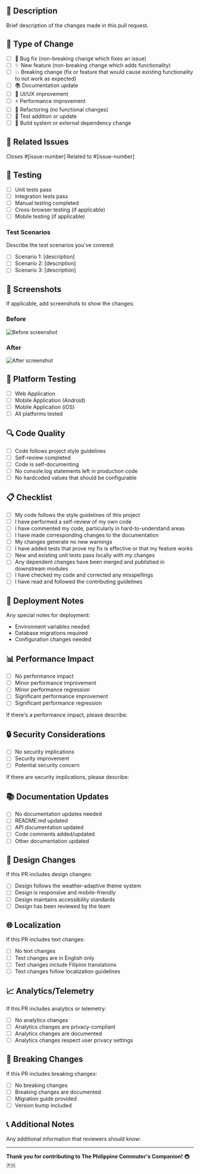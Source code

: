 ## 📝 Description

Brief description of the changes made in this pull request.

## 🎯 Type of Change

- [ ] 🐛 Bug fix (non-breaking change which fixes an issue)
- [ ] ✨ New feature (non-breaking change which adds functionality)
- [ ] 💥 Breaking change (fix or feature that would cause existing functionality to not work as expected)
- [ ] 📚 Documentation update
- [ ] 🎨 UI/UX improvement
- [ ] ⚡ Performance improvement
- [ ] 🔧 Refactoring (no functional changes)
- [ ] 🧪 Test addition or update
- [ ] 🚀 Build system or external dependency change

## 🔗 Related Issues

Closes #[issue-number]
Related to #[issue-number]

## 🧪 Testing

- [ ] Unit tests pass
- [ ] Integration tests pass
- [ ] Manual testing completed
- [ ] Cross-browser testing (if applicable)
- [ ] Mobile testing (if applicable)

### Test Scenarios

Describe the test scenarios you've covered:
- [ ] Scenario 1: [description]
- [ ] Scenario 2: [description]
- [ ] Scenario 3: [description]

## 📸 Screenshots

If applicable, add screenshots to show the changes:

### Before
![Before screenshot](url-to-before-screenshot)

### After
![After screenshot](url-to-after-screenshot)

## 📱 Platform Testing

- [ ] Web Application
- [ ] Mobile Application (Android)
- [ ] Mobile Application (iOS)
- [ ] All platforms tested

## 🔍 Code Quality

- [ ] Code follows project style guidelines
- [ ] Self-review completed
- [ ] Code is self-documenting
- [ ] No console.log statements left in production code
- [ ] No hardcoded values that should be configurable

## 📋 Checklist

- [ ] My code follows the style guidelines of this project
- [ ] I have performed a self-review of my own code
- [ ] I have commented my code, particularly in hard-to-understand areas
- [ ] I have made corresponding changes to the documentation
- [ ] My changes generate no new warnings
- [ ] I have added tests that prove my fix is effective or that my feature works
- [ ] New and existing unit tests pass locally with my changes
- [ ] Any dependent changes have been merged and published in downstream modules
- [ ] I have checked my code and corrected any misspellings
- [ ] I have read and followed the contributing guidelines

## 🚀 Deployment Notes

Any special notes for deployment:
- Environment variables needed
- Database migrations required
- Configuration changes needed

## 📊 Performance Impact

- [ ] No performance impact
- [ ] Minor performance improvement
- [ ] Minor performance regression
- [ ] Significant performance improvement
- [ ] Significant performance regression

If there's a performance impact, please describe:

## 🔒 Security Considerations

- [ ] No security implications
- [ ] Security improvement
- [ ] Potential security concern

If there are security implications, please describe:

## 📚 Documentation Updates

- [ ] No documentation updates needed
- [ ] README.md updated
- [ ] API documentation updated
- [ ] Code comments added/updated
- [ ] Other documentation updated

## 🎨 Design Changes

If this PR includes design changes:
- [ ] Design follows the weather-adaptive theme system
- [ ] Design is responsive and mobile-friendly
- [ ] Design maintains accessibility standards
- [ ] Design has been reviewed by the team

## 🌐 Localization

If this PR includes text changes:
- [ ] No text changes
- [ ] Text changes are in English only
- [ ] Text changes include Filipino translations
- [ ] Text changes follow localization guidelines

## 📈 Analytics/Telemetry

If this PR includes analytics or telemetry:
- [ ] No analytics changes
- [ ] Analytics changes are privacy-compliant
- [ ] Analytics changes are documented
- [ ] Analytics changes respect user privacy settings

## 🔄 Breaking Changes

If this PR includes breaking changes:
- [ ] No breaking changes
- [ ] Breaking changes are documented
- [ ] Migration guide provided
- [ ] Version bump included

## 📞 Additional Notes

Any additional information that reviewers should know:

---

**Thank you for contributing to The Philippine Commuter's Companion!** 🚇🇵🇭 